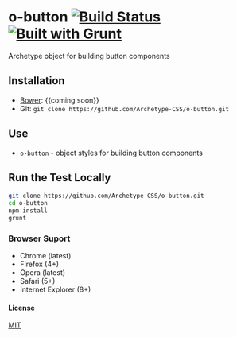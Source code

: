 # o-button [![Build Status](https://secure.travis-ci.org/Archetype-CSS/o-button.png?branch=master)](http://travis-ci.org/Archetype-CSS/o-button) [![Built with Grunt](https://cdn.gruntjs.com/builtwith.png)](http://gruntjs.com/)

Archetype object for building button components

## Installation
  * [Bower](http://bower.io): {{coming soon}}
  * Git: `git clone https://github.com/Archetype-CSS/o-button.git`

## Use
  * `o-button` - object styles for building button components
  
## Run the Test Locally

```bash
git clone https://github.com/Archetype-CSS/o-button.git
cd o-button
npm install
grunt
```

### Browser Suport
  * Chrome (latest)
  * Firefox (4+)
  * Opera (latest)
  * Safari (5+)
  * Internet Explorer (8+)

#### License
[MIT](/LICENSE.md)

